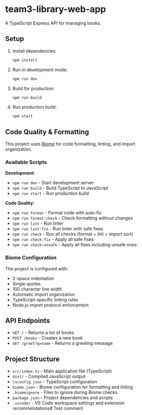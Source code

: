 # team3-library-web-app

A TypeScript Express API for managing books.

## Setup

1. Install dependencies:
   ```bash
   npm install
   ```

2. Run in development mode:
   ```bash
   npm run dev
   ```

3. Build for production:
   ```bash
   npm run build
   ```

4. Run production build:
   ```bash
   npm start
   ```

## Code Quality & Formatting

This project uses [Biome](https://biomejs.dev/) for code formatting, linting, and import organization.

### Available Scripts

**Development:**
- `npm run dev` - Start development server
- `npm run build` - Build TypeScript to JavaScript
- `npm run start` - Run production build

**Code Quality:**
- `npm run format` - Format code with auto-fix
- `npm run format:check` - Check formatting without changes
- `npm run lint` - Run linter
- `npm run lint:fix` - Run linter with safe fixes
- `npm run check` - Run all checks (format + lint + import sort)
- `npm run check:fix` - Apply all safe fixes
- `npm run check:unsafe` - Apply all fixes including unsafe ones

### Biome Configuration

The project is configured with:
- 2-space indentation
- Single quotes
- 100 character line width
- Automatic import organization
- TypeScript-specific linting rules
- Node.js import protocol enforcement

## API Endpoints

- `GET /` - Returns a list of books
- `POST /books` - Creates a new book
- `GET /greet?q=name` - Returns a greeting message

## Project Structure

- `src/index.ts` - Main application file (TypeScript)
- `dist/` - Compiled JavaScript output
- `tsconfig.json` - TypeScript configuration
- `biome.json` - Biome configuration for formatting and linting
- `.biomeignore` - Files to ignore during Biome checks
- `package.json` - Project dependencies and scripts
- `.vscode/` - VS Code workspace settings and extension recommendations# Test comment
